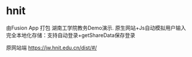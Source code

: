 # hnit
由Fusion App  打包
湖南工学院教务Demo演示.
原生网站+Js自动模拟用户输入
完全本地化存储：支持自动登录+getShareData保存登录




原网站端
https://jw.hnit.edu.cn/dist/#/

